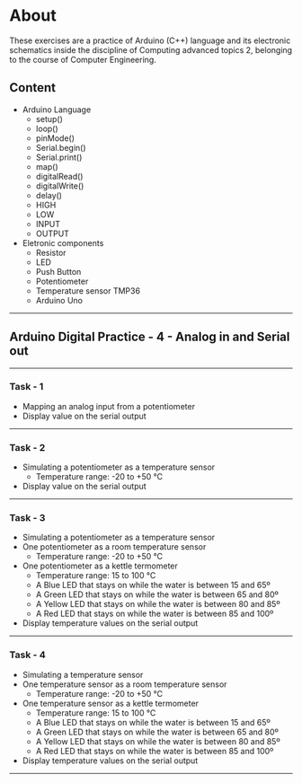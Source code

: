 # About

These exercises are a practice of Arduino (C++) language and its electronic schematics inside the discipline of Computing advanced topics 2, belonging to the course of Computer Engineering.

## Content

- Arduino Language
  - setup()
  - loop()
  - pinMode()
  - Serial.begin()
  - Serial.print()
  - map()
  - digitalRead()
  - digitalWrite()
  - delay()
  - HIGH
  - LOW
  - INPUT
  - OUTPUT
- Eletronic components
  - Resistor
  - LED
  - Push Button
  - Potentiometer
  - Temperature sensor TMP36
  - Arduino Uno

---

## Arduino Digital Practice - 4 - Analog in and Serial out

---

### Task - 1

- Mapping an analog input from a potentiometer
- Display value on the serial output

---

### Task - 2

- Simulating a potentiometer as a temperature sensor
  - Temperature range: -20 to +50 °C
- Display value on the serial output

---

### Task - 3

- Simulating a potentiometer as a temperature sensor
- One potentiometer as a room temperature sensor
  - Temperature range: -20 to +50 °C
- One potentiometer as a kettle termometer
  - Temperature range: 15 to 100 °C
  - A Blue LED that stays on while the water is between 15 and 65º
  - A Green LED that stays on while the water is between 65 and 80º
  - A Yellow LED that stays on while the water is between 80 and 85º
  - A Red LED that stays on while the water is between 85 and 100º
- Display temperature values on the serial output

---

### Task  - 4

- Simulating a temperature sensor
- One temperature sensor as a room temperature sensor
  - Temperature range: -20 to +50 °C
- One temperature sensor as a kettle termometer
  - Temperature range: 15 to 100 °C
  - A Blue LED that stays on while the water is between 15 and 65º
  - A Green LED that stays on while the water is between 65 and 80º
  - A Yellow LED that stays on while the water is between 80 and 85º
  - A Red LED that stays on while the water is between 85 and 100º
- Display temperature values on the serial output

---
